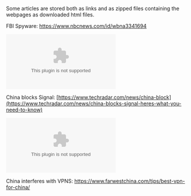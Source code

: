 Some articles are stored both as links and as zipped files containing the webpages as downloaded html files.

FBI Spyware: <https://www.nbcnews.com/id/wbna3341694>

![FBI software cracks encryption wall.zip](.attachments.281450/FBI%20software%20cracks%20encryption%20wall.zip)

China blocks Signal: [https://www.techradar.com/news/china-block](https://www.techradar.com/news/china-blocks-signal-heres-what-you-need-to-know)

![China blocks Signal - here's what you need to know  TechRadar.zip](.attachments.281450/China%20blocks%20Signal%20-%20here%27s%20what%20you%20need%20to%20know%20_%20TechRadar.zip)

China interferes with VPNS: <https://www.farwestchina.com/tips/best-vpn-for-china/>